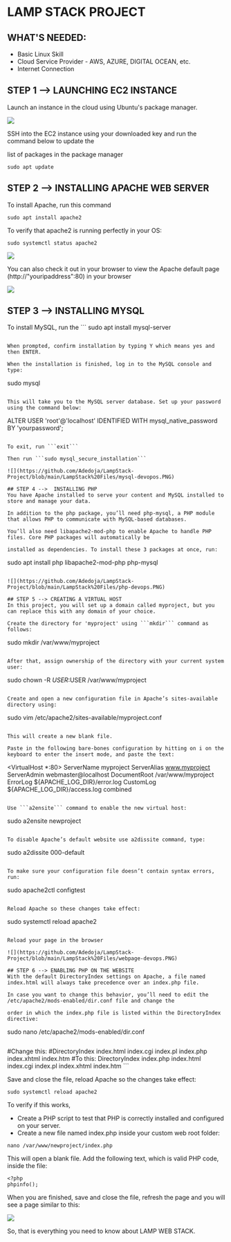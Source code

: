 # LAMP STACK PROJECT

## WHAT'S NEEDED:

- Basic Linux Skill
- Cloud Service Provider - AWS, AZURE, DIGITAL OCEAN, etc.
- Internet Connection

## STEP 1 --> LAUNCHING EC2 INSTANCE
Launch an instance in the cloud using Ubuntu's package manager.

![](https://github.com/Adedoja/LampStack-Project/blob/main/LampStack%20Files/aws-devops.PNG)


SSH into the EC2 instance using your downloaded key and run the command below to update the

list of packages in the package manager

```
sudo apt update
```

## STEP 2 --> INSTALLING APACHE WEB SERVER
To install Apache, run this command

```
sudo apt install apache2
```

To verify that apache2 is running perfectly in your OS:

```
sudo systemctl status apache2
```

![](https://github.com/Adedoja/LampStack-Project/blob/main/LampStack%20Files/apache1-devops.PNG)

You can also check it out in your browser to view the Apache default page (http://"youripaddress":80) in your browser

![](https://github.com/Adedoja/LampStack-Project/blob/main/LampStack%20Files/apache2-devops.PNG)

## STEP 3 --> INSTALLING MYSQL
To install MySQL, run the ```
sudo apt install mysql-server
```

When prompted, confirm installation by typing Y which means yes and then ENTER.

When the installation is finished, log in to the MySQL console and  type:

```
sudo mysql
```

This will take you to the MySQL server database. Set up your password using the command below:

```
ALTER USER 'root'@'localhost' IDENTIFIED WITH mysql_native_password BY 'yourpassword';
```

To exit, run ```exit```

Then run ```sudo mysql_secure_installation```

![](https://github.com/Adedoja/LampStack-Project/blob/main/LampStack%20Files/mysql-devopos.PNG)

## STEP 4 -->  INSTALLING PHP
You have Apache installed to serve your content and MySQL installed to store and manage your data.

In addition to the php package, you’ll need php-mysql, a PHP module that allows PHP to communicate with MySQL-based databases.

You’ll also need libapache2-mod-php to enable Apache to handle PHP files. Core PHP packages will automatically be

installed as dependencies. To install these 3 packages at once, run:

```
sudo apt install php libapache2-mod-php php-mysql
```

![](https://github.com/Adedoja/LampStack-Project/blob/main/LampStack%20Files/php-devops.PNG)

## STEP 5 --> CREATING A VIRTUAL HOST
In this project, you will set up a domain called myproject, but you can replace this with any domain of your choice.

Create the directory for 'myproject' using ```mkdir``` command as follows:

```
sudo mkdir /var/www/myproject
```

After that, assign ownership of the directory with your current system user:

```
sudo chown -R $USER:$USER /var/www/myproject
```

Create and open a new configuration file in Apache’s sites-available directory using:

```
sudo vim /etc/apache2/sites-available/myproject.conf
```

This will create a new blank file.

Paste in the following bare-bones configuration by hitting on i on the keyboard to enter the insert mode, and paste the text:

```
<VirtualHost *:80>
ServerName myproject
ServerAlias www.myproject
ServerAdmin webmaster@localhost
DocumentRoot /var/www/myproject
ErrorLog ${APACHE_LOG_DIR}/error.log
CustomLog ${APACHE_LOG_DIR}/access.log combined
</VirtualHost>
```

Use ```a2ensite``` command to enable the new virtual host:

```
sudo a2ensite newproject
```

To disable Apache’s default website use a2dissite command, type:

```
sudo a2dissite 000-default
```

To make sure your configuration file doesn’t contain syntax errors, run:

```
sudo apache2ctl configtest
```

Reload Apache so these changes take effect:

``` 
sudo systemctl reload apache2
```

Reload your page in the browser

![](https://github.com/Adedoja/LampStack-Project/blob/main/LampStack%20Files/webpage-devops.PNG)

## STEP 6 --> ENABLING PHP ON THE WEBSITE
With the default DirectoryIndex settings on Apache, a file named index.html will always take precedence over an index.php file.

In case you want to change this behavior, you’ll need to edit the /etc/apache2/mods-enabled/dir.conf file and change the

order in which the index.php file is listed within the DirectoryIndex directive:

```
sudo nano /etc/apache2/mods-enabled/dir.conf
```

```
<IfModule mod_dir.c>
#Change this:
#DirectoryIndex index.html index.cgi index.pl index.php index.xhtml index.htm
#To this:
DirectoryIndex index.php index.html index.cgi index.pl index.xhtml index.htm
</IfModule>
```

Save and close the file, reload Apache so the changes take effect:

```
sudo systemctl reload apache2
```
To verify if this works,
- Create a PHP script to test that PHP is correctly installed and configured on your server.
- Create a new file named index.php inside your custom web root folder: 

```
nano /var/www/newproject/index.php
```

This will open a blank file. Add the following text, which is valid PHP code, inside the file:

```
<?php
phpinfo();
```

When you are finished, save and close the file, refresh the page and you will see a page similar to this:

![](https://github.com/Adedoja/LampStack-Project/blob/main/LampStack%20Files/webphp-devops.PNG)

So, that is everything you need to know about LAMP WEB STACK. 

















